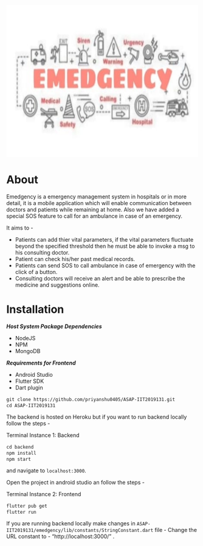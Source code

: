 
<img src="https://github.com/priyanshu0405/ASAP-IIT2019131/blob/master/images/log.jpeg" width="100%" height="400"> 

# About 

Emedgency is a emergency management system in hospitals or in more detail, it is a mobile application which will enable communication between doctors and patients while remaining at home. Also we have added a special SOS feature to call for an ambulance in case of an emergency.

It aims to -
- Patients can add thier vital parameters, if the vital parameters fluctuate beyond the specified threshold then he must be able to invoke a msg to his consulting doctor.
- Patient can check his/her past medical records.
- Patients can send SOS to call ambulance in case of emergency with the click of a button.
- Consulting doctors will receive an alert and  be able to prescribe the medicine and suggestions online.

# Installation

***Host System Package Dependencies***

- NodeJS
- NPM
- MongoDB

***Requirements for Frontend***

- Android Studio
- Flutter SDK
- Dart plugin

```
git clone https://github.com/priyanshu0405/ASAP-IIT2019131.git
cd ASAP-IIT2019131
```
The backend is hosted on Heroku but if you want to run backend locally follow the steps -

Terminal Instance 1: Backend

```
cd backend
npm install 
npm start
```
and navigate to ```localhost:3000```.

Open the project in android studio an follow the steps -

Terminal Instance 2: Frontend

```
flutter pub get
flutter run
```
If you are running backend locally make changes in ```ASAP-IIT2019131/emedgency/lib/constants/StringConstant.dart``` file - 
Change the URL constant to - “http://localhost:3000/” .
